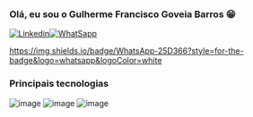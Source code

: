 ### Olá, eu sou o Gulherme Francisco Goveia Barros 😁
[![Linkedin](https://img.shields.io/badge/LinkedIn-0077B5?style=for-the-badge&logo=linkedin&logoColor=white)](https://www.linkedin.com/in/guilherme-fg-barros/)[![WhatSapp](https://img.shields.io/badge/WhatsApp-25D366?style=for-the-badge&logo=whatsapp&logoColor=white)](https://api.whatsapp.com/send/?phone=5544999942377&text&type=phone_number&app_absent=0)


https://img.shields.io/badge/WhatsApp-25D366?style=for-the-badge&logo=whatsapp&logoColor=white

 ### Principais tecnologias
 ![image](https://github.com/guilhermeFrBarros/GuilhermeFrBarros/assets/109106111/905a2813-38ea-4fd2-aa84-1a7ca8142314)
 ![image](https://github.com/guilhermeFrBarros/GuilhermeFrBarros/assets/109106111/8e960698-2a4c-4509-ae24-ab8600b85813)
 ![image](https://github.com/guilhermeFrBarros/GuilhermeFrBarros/assets/109106111/d4bcf42e-6654-48fa-8929-c0f8447894f9)


